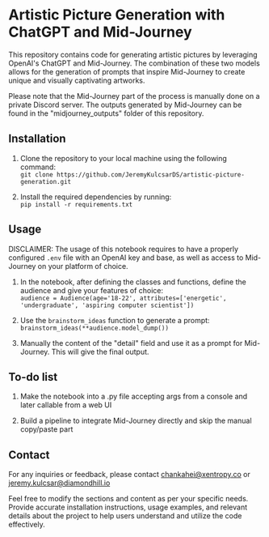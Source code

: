 # Artistic Picture Generation with ChatGPT and Mid-Journey

This repository contains code for generating artistic pictures by leveraging OpenAI's ChatGPT and Mid-Journey. The combination of these two models allows for the generation of prompts that inspire Mid-Journey to create unique and visually captivating artworks.

Please note that the Mid-Journey part of the process is manually done on a private Discord server. The outputs generated by Mid-Journey can be found in the "midjourney_outputs" folder of this repository.

## Installation

1. Clone the repository to your local machine using the following command:  
```git clone https://github.com/JeremyKulcsarDS/artistic-picture-generation.git```

2. Install the required dependencies by running:  
```pip install -r requirements.txt```

## Usage

DISCLAIMER: The usage of this notebook requires to have a properly configured ```.env``` file with an OpenAI key and base, as well as access to Mid-Journey on your platform of choice.

1. In the notebook, after defining the classes and functions, define the audience and give your features of choice:  
```audience = Audience(age='18-22', attributes=['energetic', 'undergraduate', 'aspiring computer scientist'])```

3. Use the ```brainstorm_ideas``` function to generate a prompt:  
```brainstorm_ideas(**audience.model_dump())```

4. Manually the content of the "detail" field and use it as a prompt for Mid-Journey. This will give the final output.

## To-do list

1. Make the notebook into a .py file accepting args from a console and later callable from a web UI

2. Build a pipeline to integrate Mid-Journey directly and skip the manual copy/paste part

## Contact
For any inquiries or feedback, please contact chankahei@xentropy.co or jeremy.kulcsar@diamondhill.io

Feel free to modify the sections and content as per your specific needs. Provide accurate installation instructions, usage examples, and relevant details about the project to help users understand and utilize the code effectively.
